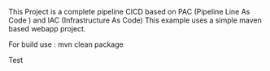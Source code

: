 This Project is a complete pipeline CICD based on PAC (Pipeline Line As Code ) and IAC (Infrastructure As Code)
This example uses a simple maven based webapp project.

For build use : mvn clean package

Test

